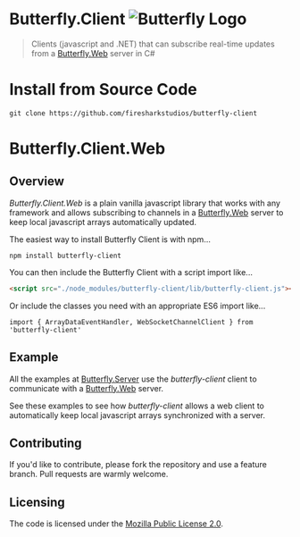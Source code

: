 # Butterfly.Client ![Butterfly Logo](https://raw.githubusercontent.com/firesharkstudios/Butterfly/master/img/logo-40x40.png) 

> Clients (javascript and .NET) that can subscribe real-time updates from a [Butterfly.Web](https://github.com/firesharkstudios/butterfly-web) server in C#

# Install from Source Code

```git clone https://github.com/firesharkstudios/butterfly-client```

# Butterfly.Client.Web

## Overview

*Butterfly.Client.Web* is a plain vanilla javascript library that works 
with any framework and allows subscribing to channels in a [Butterfly.Web](https://github.com/firesharkstudios/butterfly-web) 
server to keep local javascript arrays automatically updated.

The easiest way to install Butterfly Client is with npm...

```
npm install butterfly-client
```

You can then include the Butterfly Client with a script import like...

```html
<script src="./node_modules/butterfly-client/lib/butterfly-client.js"></script>
```

Or include the classes you need with an appropriate ES6 import like...

```
import { ArrayDataEventHandler, WebSocketChannelClient } from 'butterfly-client'
```

## Example

All the examples at [Butterfly.Server](https://github.com/firesharkstudios/butterfly-server) use the *butterfly-client* client to communicate with a [Butterfly.Web](https://github.com/firesharkstudios/butterfly-web) server.  

See these examples to see how *butterfly-client* allows a web client to automatically keep local javascript arrays synchronized with a server.

## Contributing

If you'd like to contribute, please fork the repository and use a feature
branch. Pull requests are warmly welcome.

## Licensing

The code is licensed under the [Mozilla Public License 2.0](http://mozilla.org/MPL/2.0/).  
